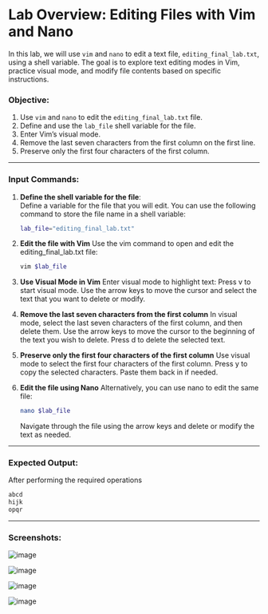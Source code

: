 # Lab Overview: Editing Files with Vim and Nano

In this lab, we will use `vim` and `nano` to edit a text file, `editing_final_lab.txt`, using a shell variable. The goal is to explore text editing modes in Vim, practice visual mode, and modify file contents based on specific instructions.

### Objective:
1. Use `vim` and `nano` to edit the `editing_final_lab.txt` file.
2. Define and use the `lab_file` shell variable for the file.
3. Enter Vim’s visual mode.
4. Remove the last seven characters from the first column on the first line.
5. Preserve only the first four characters of the first column.

---

### Input Commands:

1. **Define the shell variable for the file**:  
   Define a variable for the file that you will edit. You can use the following command to store the file name in a shell variable:
   
   ```bash
   lab_file="editing_final_lab.txt"

2. **Edit the file with Vim**
   Use the vim command to open and edit the editing_final_lab.txt file:

   ```bash
   vim $lab_file

3. **Use Visual Mode in Vim**
   Enter visual mode to highlight text:
   Press v to start visual mode.
   Use the arrow keys to move the cursor and select the text that you want to delete or modify.

4. **Remove the last seven characters from the first column**
   In visual mode, select the last seven characters of the first column, and then delete them.
   Use the arrow keys to move the cursor to the beginning of the text you wish to delete.
   Press d to delete the selected text.

5. **Preserve only the first four characters of the first column**
   Use visual mode to select the first four characters of the first column.
   Press y to copy the selected characters.
   Paste them back in if needed.

6. **Edit the file using Nano**
   Alternatively, you can use nano to edit the same file:

   ```bash
   nano $lab_file
   ```
   Navigate through the file using the arrow keys and delete or modify the text as needed.

---

### Expected Output:

After performing the required operations
   ```bash
   abcd
   hijk
   opqr
   ```
   
---

### Screenshots:

![image](https://github.com/user-attachments/assets/)

![image](https://github.com/user-attachments/assets/)

![image](https://github.com/user-attachments/assets/)

![image](https://github.com/user-attachments/assets/)
